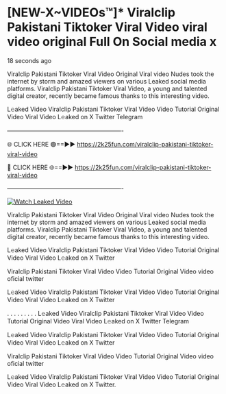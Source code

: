 # [NEW-X~VIDEOs™]* Viralclip Pakistani Tiktoker Viral Video viral video original Full On Social media x

18 seconds ago

Viralclip Pakistani Tiktoker Viral Video Original Viral video Nudes took the internet by storm and amazed viewers on various Leaked social media platforms. Viralclip Pakistani Tiktoker Viral Video, a young and talented digital creator, recently became famous thanks to this interesting video.

L𝚎aked Video Viralclip Pakistani Tiktoker Viral Video Video Tutorial Original Video Viral Video L𝚎aked on X Twitter Telegram

———————————————————-

🌐 CLICK HERE 🟢==►► https://2k25fun.com/viralclip-pakistani-tiktoker-viral-video

🔴 CLICK HERE 🌐==►► https://2k25fun.com/viralclip-pakistani-tiktoker-viral-video

———————————————————-

[![Watch Leaked Video](https://miro.medium.com/v2/resize:fit:828/format:webp/1*cilzJN44JGOrTw9NJCrNHA.gif "Watch Leaked Video")](https://2k25fun.com/viralclip-pakistani-tiktoker-viral-video)

Viralclip Pakistani Tiktoker Viral Video Original Viral video Nudes took the internet by storm and amazed viewers on various Leaked social media platforms. Viralclip Pakistani Tiktoker Viral Video, a young and talented digital creator, recently became famous thanks to this interesting video.

L𝚎aked Video Viralclip Pakistani Tiktoker Viral Video Video Tutorial Original Video Viral Video L𝚎aked on X Twitter

Viralclip Pakistani Tiktoker Viral Video Video Tutorial Original Video video oficial twitter

L𝚎aked Video Viralclip Pakistani Tiktoker Viral Video Video Tutorial Original Video Viral Video L𝚎aked on X Twitter

. . . . . . . . . L𝚎aked Video Viralclip Pakistani Tiktoker Viral Video Video Tutorial Original Video Viral Video L𝚎aked on X Twitter Telegram

L𝚎aked Video Viralclip Pakistani Tiktoker Viral Video Video Tutorial Original Video Viral Video L𝚎aked on X Twitter

Viralclip Pakistani Tiktoker Viral Video Video Tutorial Original Video video oficial twitter

L𝚎aked Video Viralclip Pakistani Tiktoker Viral Video Video Tutorial Original Video Viral Video L𝚎aked on X Twitter.